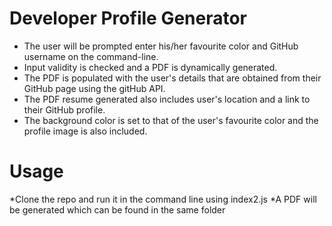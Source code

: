 # Developer Profile Generator

* The user will be prompted enter his/her favourite color and GitHub username on the command-line.
* Input validity is checked and a PDF is dynamically generated.
* The PDF is populated with the user's details that are obtained from their GitHub page using the gitHub API.
* The PDF resume generated also includes user's location and a link to their GitHub profile.
* The background color is set to that of the user's favourite color and the profile image is also included.

# Usage
*Clone the repo and run it in the command line using index2.js 
*A PDF will be generated which can be found in the same folder
